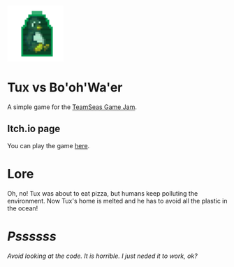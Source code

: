 <img width="128" height="128" alt="Game icon" src="icon.png">

# Tux vs Bo'oh'Wa'er
A simple game for the [TeamSeas Game Jam](https://itch.io/jam/seajam).

## Itch.io page
You can play the game [here](https://itch.io/jam/seajam/rate/1286982).

# Lore
Oh, no! Tux was about to eat pizza, but humans keep polluting the environment. Now Tux's home is melted and he has to avoid all the plastic in the ocean!

# _Pssssss_
_Avoid looking at the code. It is horrible. I just neded it to work, ok?_
